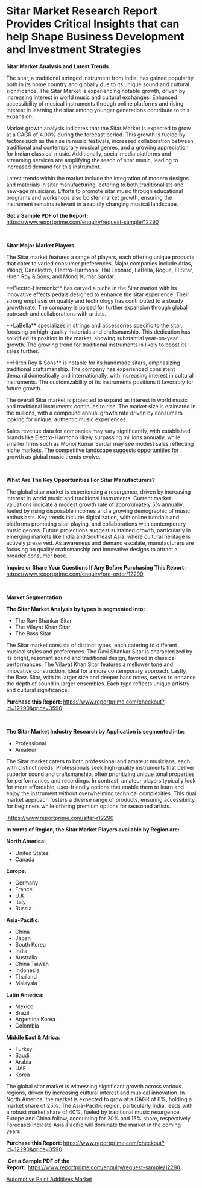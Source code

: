 <p><h1>Sitar Market Research Report Provides Critical Insights that can help Shape Business Development and Investment Strategies</h1></p><p><strong>Sitar Market Analysis and Latest Trends</strong></p>
<p><p>The sitar, a traditional stringed instrument from India, has gained popularity both in its home country and globally due to its unique sound and cultural significance. The Sitar Market is experiencing notable growth, driven by increasing interest in world music and cultural exchanges. Enhanced accessibility of musical instruments through online platforms and rising interest in learning the sitar among younger generations contribute to this expansion.</p><p>Market growth analysis indicates that the Sitar Market is expected to grow at a CAGR of 4.00% during the forecast period. This growth is fueled by factors such as the rise in music festivals, increased collaboration between traditional and contemporary musical genres, and a growing appreciation for Indian classical music. Additionally, social media platforms and streaming services are amplifying the reach of sitar music, leading to increased demand for this instrument.</p><p>Latest trends within the market include the integration of modern designs and materials in sitar manufacturing, catering to both traditionalists and new-age musicians. Efforts to promote sitar music through educational programs and workshops also bolster market growth, ensuring the instrument remains relevant in a rapidly changing musical landscape.</p></p>
<p><strong>Get a Sample PDF of the Report:&nbsp;</strong> <a href="https://www.reportprime.com/enquiry/request-sample/12290?utm_campaign=2443&utm_medium=2&utm_source=Github&utm_content=ia&utm_term=18032025&utm_id=sitar">https://www.reportprime.com/enquiry/request-sample/12290</a></p>
<p>&nbsp;</p>
<p><strong>Sitar Major Market Players</strong></p>
<p><p>The Sitar market features a range of players, each offering unique products that cater to varied consumer preferences. Major companies include Atlas, Viking, Danelectro, Electro-Harmonix, Hal Leonard, LaBella, Rogue, El Sitar, Hiren Roy & Sons, and Monoj Kumar Sardar.</p><p>**Electro-Harmonix** has carved a niche in the Sitar market with its innovative effects pedals designed to enhance the sitar experience. Their strong emphasis on quality and technology has contributed to a steady growth rate. The company is poised for further expansion through global outreach and collaborations with artists.</p><p>**LaBella** specializes in strings and accessories specific to the sitar, focusing on high-quality materials and craftsmanship. This dedication has solidified its position in the market, showing substantial year-on-year growth. The growing trend for traditional instruments is likely to boost its sales further.</p><p>**Hiren Roy & Sons** is notable for its handmade sitars, emphasizing traditional craftsmanship. The company has experienced consistent demand domestically and internationally, with increasing interest in cultural instruments. The customizability of its instruments positions it favorably for future growth.</p><p>The overall Sitar market is projected to expand as interest in world music and traditional instruments continues to rise. The market size is estimated in the millions, with a compound annual growth rate driven by consumers looking for unique, authentic music experiences.</p><p>Sales revenue data for companies may vary significantly, with established brands like Electro-Harmonix likely surpassing millions annually, while smaller firms such as Monoj Kumar Sardar may see modest sales reflecting niche markets. The competitive landscape suggests opportunities for growth as global music trends evolve.</p></p>
<p>&nbsp;</p>
<p><strong>What Are The Key Opportunities For Sitar Manufacturers?</strong></p>
<p><p>The global sitar market is experiencing a resurgence, driven by increasing interest in world music and traditional instruments. Current market valuations indicate a modest growth rate of approximately 5% annually, fueled by rising disposable incomes and a growing demographic of music enthusiasts. Key trends include digitalization, with online tutorials and platforms promoting sitar playing, and collaborations with contemporary music genres. Future projections suggest sustained growth, particularly in emerging markets like India and Southeast Asia, where cultural heritage is actively preserved. As awareness and demand escalate, manufacturers are focusing on quality craftsmanship and innovative designs to attract a broader consumer base.</p></p>
<p><strong>Inquire or Share Your Questions If Any Before Purchasing This Report:</strong> <a href="https://www.reportprime.com/enquiry/pre-order/12290?utm_campaign=2443&utm_medium=2&utm_source=Github&utm_content=ia&utm_term=18032025&utm_id=sitar">https://www.reportprime.com/enquiry/pre-order/12290</a></p>
<p>&nbsp;</p>
<p><strong>Market Segmentation</strong></p>
<p><strong>The Sitar Market Analysis by types is segmented into:</strong></p>
<p><ul><li>The Ravi Shankar Sitar</li><li>The Vilayat Khan Sitar</li><li>The Bass Sitar</li></ul></p>
<p><p>The Sitar market consists of distinct types, each catering to different musical styles and preferences. The Ravi Shankar Sitar is characterized by its bright, resonant sound and traditional design, favored in classical performances. The Vilayat Khan Sitar features a mellower tone and innovative construction, ideal for a more contemporary approach. Lastly, the Bass Sitar, with its larger size and deeper bass notes, serves to enhance the depth of sound in larger ensembles. Each type reflects unique artistry and cultural significance.</p></p>
<p><strong>Purchase this Report:&nbsp;</strong><a href="https://www.reportprime.com/checkout?id=12290&price=3590&utm_campaign=2443&utm_medium=2&utm_source=Github&utm_content=ia&utm_term=18032025&utm_id=sitar">https://www.reportprime.com/checkout?id=12290&price=3590</a></p>
<p>&nbsp;</p>
<p><strong>The Sitar Market Industry Research by Application is segmented into:</strong></p>
<p><ul><li>Professional</li><li>Amateur</li></ul></p>
<p><p>The Sitar market caters to both professional and amateur musicians, each with distinct needs. Professionals seek high-quality instruments that deliver superior sound and craftsmanship, often prioritizing unique tonal properties for performances and recordings. In contrast, amateur players typically look for more affordable, user-friendly options that enable them to learn and enjoy the instrument without overwhelming technical complexities. This dual market approach fosters a diverse range of products, ensuring accessibility for beginners while offering premium options for seasoned artists.</p></p>
<p><a href="https://www.reportprime.com/sitar-r12290?utm_campaign=2443&utm_medium=2&utm_source=Github&utm_content=ia&utm_term=18032025&utm_id=sitar">&nbsp;https://www.reportprime.com/sitar-r12290</a></p>
<p><strong>In terms of Region, the Sitar Market Players available by Region are:</strong></p>
<p>
    <p> <strong> North America: </strong>
        <ul>
            <li>United States</li>
            <li>Canada</li>
        </ul>
        </p> 
    <p> <strong> Europe: </strong>
        <ul>
            <li>Germany</li>
            <li>France</li>
            <li>U.K.</li>
            <li>Italy</li>
            <li>Russia</li>
        </ul>
        </p> 
    <p> <strong> Asia-Pacific: </strong>
        <ul>
            <li>China</li>
            <li>Japan</li>
            <li>South Korea</li>
            <li>India</li>
            <li>Australia</li>
            <li>China Taiwan</li>
            <li>Indonesia</li>
            <li>Thailand</li>
            <li>Malaysia</li>
        </ul>
        </p> 
    <p> <strong> Latin America: </strong>
        <ul>
            <li>Mexico</li>
            <li>Brazil</li>
            <li>Argentina Korea</li>
            <li>Colombia</li>
        </ul>
        </p> 
    <p> <strong> Middle East & Africa: </strong>
        <ul>
            <li>Turkey</li>
            <li>Saudi</li>
            <li>Arabia</li>
            <li>UAE</li>
            <li>Korea</li>
        </ul>
    </p>
    </p>
<p><p>The global sitar market is witnessing significant growth across various regions, driven by increasing cultural interest and musical innovation. In North America, the market is expected to grow at a CAGR of 8%, holding a market share of 25%. The Asia-Pacific region, particularly India, leads with a robust market share of 40%, fueled by traditional music resurgence. Europe and China follow, accounting for 20% and 15% share, respectively. Forecasts indicate Asia-Pacific will dominate the market in the coming years.</p></p>
<p><strong>Purchase this Report: </strong><a href="https://www.reportprime.com/checkout?id=12290&price=3590&utm_campaign=2443&utm_medium=2&utm_source=Github&utm_content=ia&utm_term=18032025&utm_id=sitar">https://www.reportprime.com/checkout?id=12290&price=3590</a></p>
<p>&nbsp;<strong>Get a Sample PDF of the Report:&nbsp;&nbsp;</strong><a href="https://www.reportprime.com/enquiry/request-sample/12290?utm_campaign=2443&utm_medium=2&utm_source=Github&utm_content=ia&utm_term=18032025&utm_id=sitar">https://www.reportprime.com/enquiry/request-sample/12290</a></p>
<p><strong></strong></p>
<p><p><a href="https://github.com/comasnickie/Market-Research-Report-List-1/blob/main/automotive-paint-additives-market.md?utm_campaign=2443&utm_medium=2&utm_source=Github&utm_content=ia&utm_term=18032025&utm_id=sitar">Automotive Paint Additives Market</a></p></p>